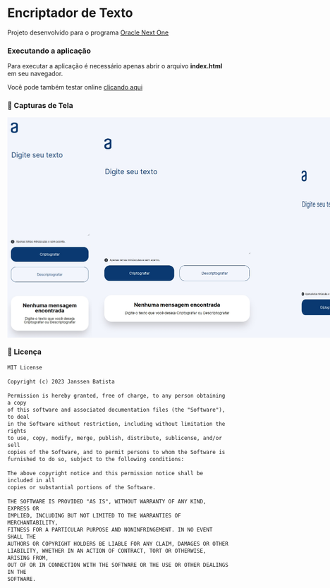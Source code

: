 # Encriptador de Texto

Projeto desenvolvido para o programa [Oracle Next One](https://www.oracle.com/br/education/oracle-next-education/)

### Executando a aplicação

Para executar a aplicação é necessário apenas abrir o arquivo **index.html** em seu navegador.

Você pode também testar online [clicando aqui](https://encriptador-de-texto-eight.vercel.app/)

### 📸 Capturas de Tela

<div style="display: flex; gap: 5">
	<img height="500" src="./screenshots/iphone.jpeg"/>
    <img height="500" src="./screenshots/ipad.jpeg"/>
    <img height="500" src="./screenshots/macbook.jpeg"/>
</div>

### 📄 Licença

```
MIT License

Copyright (c) 2023 Janssen Batista

Permission is hereby granted, free of charge, to any person obtaining a copy
of this software and associated documentation files (the "Software"), to deal
in the Software without restriction, including without limitation the rights
to use, copy, modify, merge, publish, distribute, sublicense, and/or sell
copies of the Software, and to permit persons to whom the Software is
furnished to do so, subject to the following conditions:

The above copyright notice and this permission notice shall be included in all
copies or substantial portions of the Software.

THE SOFTWARE IS PROVIDED "AS IS", WITHOUT WARRANTY OF ANY KIND, EXPRESS OR
IMPLIED, INCLUDING BUT NOT LIMITED TO THE WARRANTIES OF MERCHANTABILITY,
FITNESS FOR A PARTICULAR PURPOSE AND NONINFRINGEMENT. IN NO EVENT SHALL THE
AUTHORS OR COPYRIGHT HOLDERS BE LIABLE FOR ANY CLAIM, DAMAGES OR OTHER
LIABILITY, WHETHER IN AN ACTION OF CONTRACT, TORT OR OTHERWISE, ARISING FROM,
OUT OF OR IN CONNECTION WITH THE SOFTWARE OR THE USE OR OTHER DEALINGS IN THE
SOFTWARE.
```
